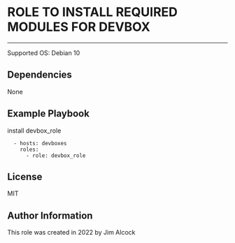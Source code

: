 # ROLE TO INSTALL REQUIRED MODULES FOR  DEVBOX
---

Supported OS: Debian 10

## Dependencies
None

## Example Playbook

install devbox_role

```
  - hosts: devboxes
    roles:
      - role: devbox_role
```

## License
MIT


## Author Information
This role was created in 2022 by Jim Alcock